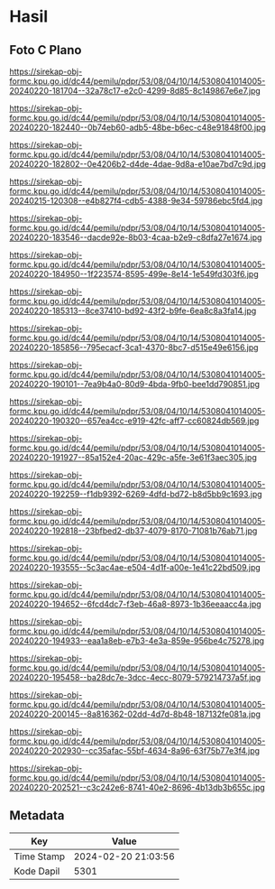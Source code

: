 # Hasil

## Foto C Plano

https://sirekap-obj-formc.kpu.go.id/dc44/pemilu/pdpr/53/08/04/10/14/5308041014005-20240220-181704--32a78c17-e2c0-4299-8d85-8c149867e6e7.jpg

https://sirekap-obj-formc.kpu.go.id/dc44/pemilu/pdpr/53/08/04/10/14/5308041014005-20240220-182440--0b74eb60-adb5-48be-b6ec-c48e91848f00.jpg

https://sirekap-obj-formc.kpu.go.id/dc44/pemilu/pdpr/53/08/04/10/14/5308041014005-20240220-182802--0e4206b2-d4de-4dae-9d8a-e10ae7bd7c9d.jpg

https://sirekap-obj-formc.kpu.go.id/dc44/pemilu/pdpr/53/08/04/10/14/5308041014005-20240215-120308--e4b827f4-cdb5-4388-9e34-59786ebc5fd4.jpg

https://sirekap-obj-formc.kpu.go.id/dc44/pemilu/pdpr/53/08/04/10/14/5308041014005-20240220-183546--dacde92e-8b03-4caa-b2e9-c8dfa27e1674.jpg

https://sirekap-obj-formc.kpu.go.id/dc44/pemilu/pdpr/53/08/04/10/14/5308041014005-20240220-184950--1f223574-8595-499e-8e14-1e549fd303f6.jpg

https://sirekap-obj-formc.kpu.go.id/dc44/pemilu/pdpr/53/08/04/10/14/5308041014005-20240220-185313--8ce37410-bd92-43f2-b9fe-6ea8c8a3fa14.jpg

https://sirekap-obj-formc.kpu.go.id/dc44/pemilu/pdpr/53/08/04/10/14/5308041014005-20240220-185856--795ecacf-3ca1-4370-8bc7-d515e49e6156.jpg

https://sirekap-obj-formc.kpu.go.id/dc44/pemilu/pdpr/53/08/04/10/14/5308041014005-20240220-190101--7ea9b4a0-80d9-4bda-9fb0-bee1dd790851.jpg

https://sirekap-obj-formc.kpu.go.id/dc44/pemilu/pdpr/53/08/04/10/14/5308041014005-20240220-190320--657ea4cc-e919-42fc-aff7-cc60824db569.jpg

https://sirekap-obj-formc.kpu.go.id/dc44/pemilu/pdpr/53/08/04/10/14/5308041014005-20240220-191927--85a152e4-20ac-429c-a5fe-3e61f3aec305.jpg

https://sirekap-obj-formc.kpu.go.id/dc44/pemilu/pdpr/53/08/04/10/14/5308041014005-20240220-192259--f1db9392-6269-4dfd-bd72-b8d5bb9c1693.jpg

https://sirekap-obj-formc.kpu.go.id/dc44/pemilu/pdpr/53/08/04/10/14/5308041014005-20240220-192818--23bfbed2-db37-4079-8170-71081b76ab71.jpg

https://sirekap-obj-formc.kpu.go.id/dc44/pemilu/pdpr/53/08/04/10/14/5308041014005-20240220-193555--5c3ac4ae-e504-4d1f-a00e-1e41c22bd509.jpg

https://sirekap-obj-formc.kpu.go.id/dc44/pemilu/pdpr/53/08/04/10/14/5308041014005-20240220-194652--6fcd4dc7-f3eb-46a8-8973-1b36eeaacc4a.jpg

https://sirekap-obj-formc.kpu.go.id/dc44/pemilu/pdpr/53/08/04/10/14/5308041014005-20240220-194933--eaa1a8eb-e7b3-4e3a-859e-956be4c75278.jpg

https://sirekap-obj-formc.kpu.go.id/dc44/pemilu/pdpr/53/08/04/10/14/5308041014005-20240220-195458--ba28dc7e-3dcc-4ecc-8079-579214737a5f.jpg

https://sirekap-obj-formc.kpu.go.id/dc44/pemilu/pdpr/53/08/04/10/14/5308041014005-20240220-200145--8a816362-02dd-4d7d-8b48-187132fe081a.jpg

https://sirekap-obj-formc.kpu.go.id/dc44/pemilu/pdpr/53/08/04/10/14/5308041014005-20240220-202930--cc35afac-55bf-4634-8a96-63f75b77e3f4.jpg

https://sirekap-obj-formc.kpu.go.id/dc44/pemilu/pdpr/53/08/04/10/14/5308041014005-20240220-202521--c3c242e6-8741-40e2-8696-4b13db3b655c.jpg


## Metadata

| Key        | Value               |
| ---------- | ------------------- |
| Time Stamp | 2024-02-20 21:03:56 |
| Kode Dapil | 5301                |



